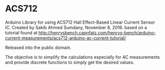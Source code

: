 # ACS712


  Arduino Library for using ACS712 Hall Effect-Based Linear Current Sensor IC.
  Created by Sakib Ahmed Sumdany, November 8, 2016.
  based on a tutorial found at 
  http://henrysbench.capnfatz.com/henrys-bench/arduino-current-measurements/acs712-arduino-ac-current-tutorial/
  
  Released into the public domain.
  
  The objective is to simplify the calculations especially for AC measurements and provide discrete functions to simply get     the desired values.
